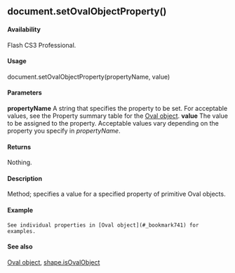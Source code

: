 ## document.setOvalObjectProperty()

#### Availability

Flash CS3 Professional.

#### Usage

document.setOvalObjectProperty(propertyName, value)

#### Parameters

**propertyName** A string that specifies the property to be set. For acceptable values, see the Property summary table for the [Oval object](#_bookmark741).
**value** The value to be assigned to the property. Acceptable values vary depending on the property you specify in
*propertyName*.

#### Returns

Nothing.

#### Description

Method; specifies a value for a specified property of primitive Oval objects.

#### Example

```
See individual properties in [Oval object](#_bookmark741) for examples.

```
#### See also

[Oval object](#_bookmark741), [shape.isOvalObject](#_bookmark820)
